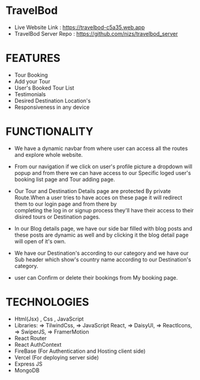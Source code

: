 
# TravelBod

* Live Website Link :  https://travelbod-c5a35.web.app
* TravelBod Server Repo :  https://github.com/nizs/travelbod_server


# FEATURES
  * Tour Booking
  * Add your Tour
  * User's Booked Tour List
  * Testimonials
  * Desired Destination Location's
  * Responsiveness in any device

  
 # FUNCTIONALITY
   
   * We have a dynamic navbar from where user can access all the routes and explore whole website.
   
   * From our navigation if we click on user's profile picture a dropdown will popup and from there we can have access to our Specific loged user's booking list page and Tour adding page.

   * Our Tour and Destination Details page are protected By private Route.When a user tries to have acces on these page it will redirect them to our login page and from there by   
     completing the log in or signup process they'll have their access to their disired tours or Destination pages.

   * In our Blog details page, we have our side bar filled with blog posts and these posts are dynamic as well and by clicking it the blog detail page will open of it's own.

   * We have our Destination's according to our category and we have our Sub header which show's country name according to our Destination's category.

   * user can Confirm or delete their bookings from My booking page.


  # TECHNOLOGIES
  
   * Html(Jsx) , Css , JavaScript
   * Libraries: 
       => TilwindCss, 
       => JavaScript React, 
       => DaisyUI, 
       => ReactIcons, 
       => SwiperJS, 
       => FramerMotion 
  * React Router
  * React AuthContext
  * FireBase (For Authentication and Hosting client side)
  * Vercel (For deploying server side)
  * Express JS
  * MongoDB
    

